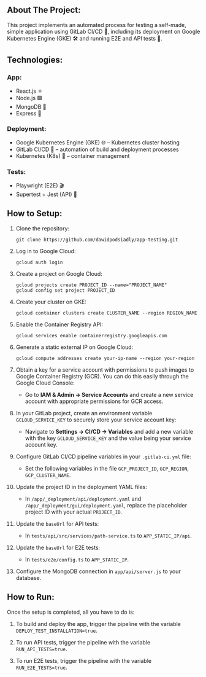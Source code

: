 ## About The Project:
This project implements an automated process for testing a self-made, simple application using GitLab CI/CD 🚀, including its deployment on Google Kubernetes Engine (GKE) 🛠️ and running E2E and API tests 🧪.

## Technologies:
### App:
- React.js ⚛️
- Node.js 🟩
- MongoDB 🍃
- Express 🚀

### Deployment:
- Google Kubernetes Engine (GKE) 🌐 – Kubernetes cluster hosting
- GitLab CI/CD 🔄 – automation of build and deployment processes
- Kubernetes (K8s) 🔧 – container management

### Tests:
- Playwright (E2E) 🎬
- Supertest + Jest (API) 🧪

## How to Setup:

1. Clone the repository:
    ```
    git clone https://github.com/dawidpodsiadly/app-testing.git
    ```

2. Log in to Google Cloud:
    ```
    gcloud auth login
    ```

3. Create a project on Google Cloud:
    ```
    gcloud projects create PROJECT_ID --name="PROJECT_NAME"
    gcloud config set project PROJECT_ID
    ```

4. Create your cluster on GKE:
    ```
    gcloud container clusters create CLUSTER_NAME --region REGION_NAME
    ```

5. Enable the Container Registry API:
    ```
    gcloud services enable containerregistry.googleapis.com
    ```

6. Generate a static external IP on Google Cloud:
    ```
    gcloud compute addresses create your-ip-name --region your-region
    ```

7. Obtain a key for a service account with permissions to push images to Google Container Registry (GCR). You can do this easily through the Google Cloud Console:
    - Go to **IAM & Admin → Service Accounts** and create a new service account with appropriate permissions for GCR access.

8. In your GitLab project, create an environment variable `GCLOUD_SERVICE_KEY` to securely store your service account key:
    - Navigate to **Settings → CI/CD → Variables** and add a new variable with the key `GCLOUD_SERVICE_KEY` and the value being your service account key.

9. Configure GitLab CI/CD pipeline variables in your `.gitlab-ci.yml` file:
    - Set the following variables in the file `GCP_PROJECT_ID`, `GCP_REGION`, `GCP_CLUSTER_NAME`.

10. Update the project ID in the deployment YAML files:
    - In `/app/_deployment/api/deployment.yaml` and `/app/_deployment/gui/deployment.yaml`, replace the placeholder project ID with your actual `PROJECT_ID`.

11. Update the `baseUrl` for API tests:
    - In `tests/api/src/services/path-service.ts` to `APP_STATIC_IP/api`.

12. Update the `baseUrl` for E2E tests:
    - In `tests/e2e/config.ts` to `APP_STATIC_IP`.

13. Configure the MongoDB connection in `app/api/server.js` to your database.

## How to Run:

Once the setup is completed, all you have to do is:

1. To build and deploy the app, trigger the pipeline with the variable `DEPLOY_TEST_INSTALLATION=true`.

2. To run API tests, trigger the pipeline with the variable `RUN_API_TESTS=true`.

3. To run E2E tests, trigger the pipeline with the variable `RUN_E2E_TESTS=true`.
